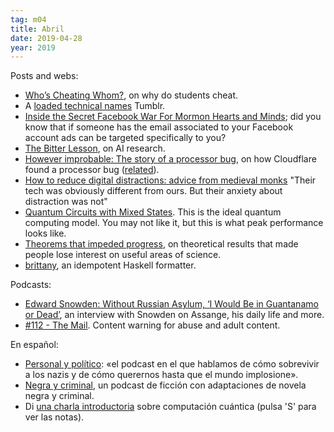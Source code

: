 ```yaml
---
tag: m04
title: Abril
date: 2019-04-28
year: 2019
---
```


Posts and webs:

- [Who’s Cheating Whom?](https://www.alfiekohn.org/article/whos-cheating/), on why do students cheat.
- A [loaded technical names](https://loadedtechnicalnames.tumblr.com/) Tumblr.
- [Inside the Secret Facebook War For Mormon Hearts and Minds](https://www.thedailybeast.com/inside-the-secret-facebook-war-for-mormon-hearts-and-minds); did you know that if someone has the email associated to your Facebook account ads can be targeted specifically to you? 
- [The Bitter Lesson](http://www.incompleteideas.net/IncIdeas/BitterLesson.html), on AI research.
- [However improbable: The story of a processor bug](https://blog.cloudflare.com/however-improbable-the-story-of-a-processor-bug/), on how Cloudflare found a processor bug ([related](https://danluu.com/cpu-bugs)).
- [How to reduce digital distractions: advice from medieval monks](https://aeon.co/ideas/how-to-reduce-digital-distractions-advice-from-medieval-monks) "Their tech was obviously different from ours. But their anxiety about distraction was not"
- [Quantum Circuits with Mixed States](https://arxiv.org/pdf/quant-ph/9806029.pdf). This is the ideal quantum computing model. You may not like it, but this is what peak performance looks like.
- [Theorems that impeded progress](https://mathoverflow.net/questions/327177/theorems-that-impeded-progress), on theoretical results that made people lose interest on useful areas of science.
- [brittany](https://github.com/lspitzner/brittany), an idempotent Haskell formatter.

Podcasts:

- [Edward Snowden: Without Russian Asylum, ‘I Would Be in Guantanamo or Dead’](https://motherboard.vice.com/en_us/article/43jd9q/edward-snowden-russian-asylum-guantanamo-or-dead), an interview with Snowden on Assange, his daily life and more.
- [#112 - The Mail](https://thisiscriminal.com/episode-112-the-mail-4-12-2019/). Content warning for abuse and adult content.

En español:

- [Personal y político](https://www.ivoox.com/podcast-personal-politico_sq_f1683879_1.html): «el podcast en el que hablamos de cómo sobrevivir a los nazis y de cómo querernos hasta que el mundo implosione».
- [Negra y criminal](https://www.podiumpodcast.com/negra-y-criminal/), un podcast de ficción con adaptaciones de novela negra y criminal.
- Di [una charla introductoria](https://mx-psi.github.io/libreim-quantum) sobre computación cuántica (pulsa 'S' para ver las notas).

